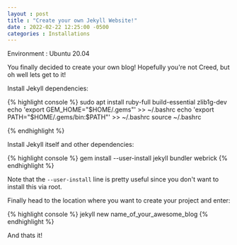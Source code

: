 ```yaml
---
layout : post
title : "Create your own Jekyll Website!"
date : 2022-02-22 12:25:00 -0500
categories : Installations
---
```


Environment : Ubuntu 20.04

You finally decided to create your own blog! Hopefully you're not Creed, but oh well lets get to it!

Install Jekyll dependencies:

{% highlight console %}
sudo apt install ruby-full build-essential zlib1g-dev
echo 'export GEM_HOME="$HOME/.gems"' >> ~/.bashrc
echo 'export PATH="$HOME/.gems/bin:$PATH"' >> ~/.bashrc
source ~/.bashrc

{% endhighlight %}

Install Jekyll itself and other dependencies:

{% highlight console %}
gem install --user-install jekyll bundler webrick
{% endhighlight %}

Note that the `--user-install` line is pretty useful since you don't want to install this via root.

Finally head to the location where you want to create your project and enter:

{% highlight console %}
jekyll new name_of_your_awesome_blog
{% endhighlight %}

And thats it!
